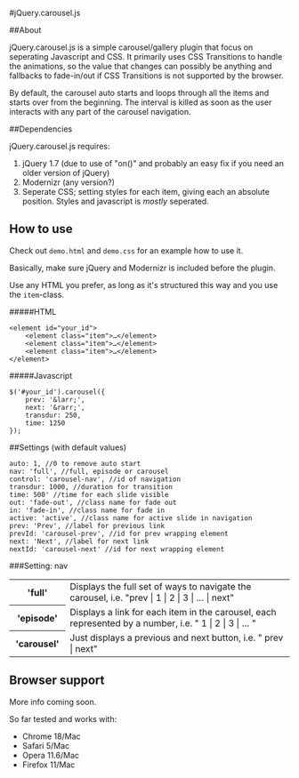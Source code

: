 #jQuery.carousel.js

##About

jQuery.carousel.js is a simple carousel/gallery plugin that focus on seperating Javascript and CSS. It primarily uses CSS Transitions to handle the animations, so the value that changes can possibly be anything and fallbacks to fade-in/out if CSS Transitions is not supported by the browser. 

By default, the carousel auto starts and loops through all the items and starts over from the beginning. The interval is killed as soon as the user interacts with any part of the carousel navigation.


##Dependencies

jQuery.carousel.js requires:

1. jQuery 1.7 (due to use of "on()" and probably an easy fix if you need an older version of jQuery)
2. Modernizr (any version?)
3. Seperate CSS; setting styles for each item, giving each an absolute position. Styles and javascript is *mostly* seperated. 

## How to use

Check out `demo.html` and `demo.css` for an example how to use it.

Basically, make sure jQuery and Modernizr is included before the plugin.

Use any HTML you prefer, as long as it's structured this way and you use the `item`-class.

#####HTML

	<element id="your_id">
		<element class="item">…</element>
		<element class="item">…</element>
		<element class="item">…</element>
	</element>
	
#####Javascript

	$('#your_id').carousel({
		prev: '&larr;',
		next: '&rarr;',
		transdur: 250,
		time: 1250
	});



##Settings (with default values)
	
	auto: 1, //0 to remove auto start
	nav: 'full', //full, episode or carousel
	control: 'carousel-nav', //id of navigation
	transdur: 1000, //duration for transition
	time: 500' //time for each slide visible
	out: 'fade-out', //class name for fade out
	in: 'fade-in', //class name for fade in
	active: 'active', //class name for active slide in navigation
	prev: 'Prev', //label for previous link
	prevId: 'carousel-prev', //id for prev wrapping element
	next: 'Next', //label for next link
	nextId: 'carousel-next' //id for next wrapping element
	

###Setting: nav
<table>
	<tr>
		<th width="20%">'full'</th>
		<td>Displays the full set of ways to navigate the carousel, i.e.  	"prev | 1 | 2 | 3 | … | next" </td>
	</tr>
	<tr>
		<th>'episode'</th>
		<td>Displays a link for each item in the carousel, each represented by a number, i.e. " 1 | 2 | 3 | … " </td>
	</tr>
	<tr>
		<th>'carousel'</th>
		<td>Just displays a previous and next button, i.e. " prev | next" </td>
	</tr>
</table>


## Browser support
More info coming soon.

So far tested and works with:

* Chrome 18/Mac
* Safari 5/Mac
* Opera 11.6/Mac
* Firefox 11/Mac


